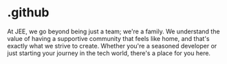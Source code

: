 # .github
At JEE, we go beyond being just a team; we're a family. We understand the value of having a supportive community that feels like home, and that's exactly what we strive to create. Whether you're a seasoned developer or just starting your journey in the tech world, there's a place for you here.
